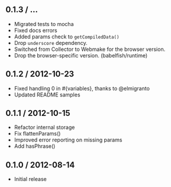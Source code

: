 0.1.3 / ...
------------------

* Migrated tests to mocha
* Fixed docs errors
* Added params check to `getCompiledData()`
* Drop `underscore` dependency.
* Switched from Collector to Webmake for the browser version.
* Drop the browser-specific version. (babelfish/runtime)


0.1.2 / 2012-10-23
------------------

* Fixed handling 0 in #{variables}, thanks to @elmigranto
* Updated README samples


0.1.1 / 2012-10-15
------------------

* Refactor internal storage
* Fix flattenParams()
* Improved error reporting on missing params
* Add hasPhrase()


0.1.0 / 2012-08-14
------------------

* Initial release
